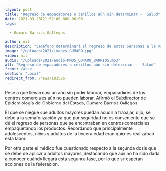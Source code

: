 ```yaml
---
layout: post
title: "Regreso de empacadores o cerillos aún sin determinar -  Salud"
date: 2021-03-23T21:52:00.000-06:00
tags:
  
  - Gumaro Barrios Gallegos
  
author: nil
description: "Semáforo determinará el regreso de estas personas a la vida laboral."
image: "/uploads/2021/images-GUMARO.jpg"
video: nil
audio: "/uploads/2021/audio-MM05_GUMARO_BARRIOS.mp3"
alt: "Regreso de empacadores o cerillos aún sin determinar -  Salud"
front: false
section: "Local"
redirect_from: /news/183526
---
```


Pese a que llevan casi un año sin poder laborar, empacadores de los centros comerciales aún no pueden laborar. Afirmó el Subdirector de Epidemiología del Gobierno del Estado, Gumaro Barrios Gallegos.

El que se niegue que adultos mayores puedan acudir a trabajar, dijo, se debe a la semaforización ya que por seguridad no es conveniente que se dé el regreso de personas que se encontraban en centros comerciales empaquetando los productos. Recordando que principalmente adolescentes, niños y adultos de la tercera edad eran quienes realizaban esta labor.

Por otra parte el médico fue cuestionado respecto a la segunda dosis que se debe de aplicar a adultos mayores, destacando que aún no ha sido dada a conocer cuándo llegará esta segunda fase, por lo que se esperan acciones de la federación.
